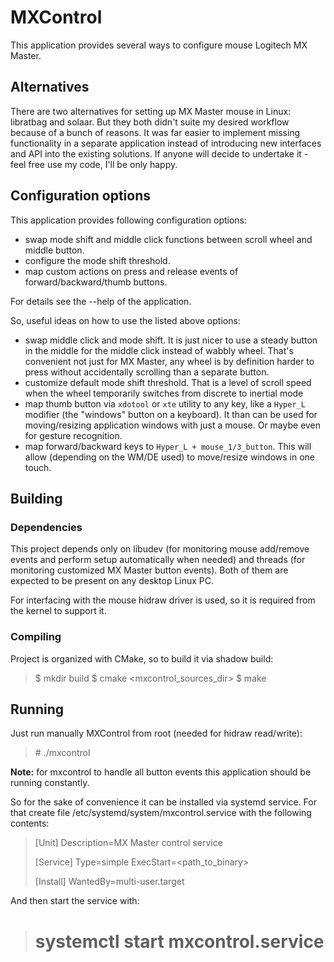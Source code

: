 # MXControl

This application provides several ways to configure mouse Logitech MX Master.

## Alternatives
There are two alternatives for setting up MX Master mouse in Linux: libratbag
and solaar. But they both didn't suite my desired workflow because of a bunch of
reasons. It was far easier to implement missing functionality in a separate
application instead of introducing new interfaces and API into the existing
solutions. If anyone will decide to undertake it - feel free use my code, I'll
be only happy.

## Configuration options

This application provides following configuration options:

- swap mode shift and middle click functions between scroll wheel and middle
  button.
- configure the mode shift threshold.
- map custom actions on press and release events of forward/backward/thumb
  buttons.

For details see the --help of the application.

So, useful ideas on how to use the listed above options:
- swap middle click and mode shift. It is just nicer to use a steady button in
  the middle for the middle click instead of wabbly wheel. That's convenient not
  just for MX Master, any wheel is by definition harder to press without
  accidentally scrolling than a separate button.
- customize default mode shift threshold. That is a level of scroll speed when
  the wheel temporarily switches from discrete to inertial mode
- map thumb button via `xdotool` or `xte` utility to any key, like a `Hyper_L`
  modifier (the "windows" button on a keyboard). It than can be used for
  moving/resizing application windows with just a mouse. Or maybe even for
  gesture recognition.
- map forward/backward keys to `Hyper_L + mouse_1/3_button`. This will allow
  (depending on the WM/DE used) to move/resize windows in one touch.

## Building

### Dependencies

This project depends only on libudev (for monitoring mouse add/remove events and
perform setup automatically when needed) and threads (for monitoring customized
MX Master button events). Both of them are expected to be present on any desktop
Linux PC.

For interfacing with the mouse hidraw driver is used, so it is required from the
kernel to support it.

### Compiling

Project is organized with CMake, so to build it via shadow build:

> $ mkdir build
> $ cmake <mxcontrol_sources_dir>
> $ make

## Running

Just run manually MXControl from root (needed for hidraw read/write):

> \# ./mxcontrol

**Note:** for mxcontrol to handle all button events this application should be
running constantly.

So for the sake of convenience it can be installed via systemd service. For that
create file /etc/systemd/system/mxcontrol.service with the following contents:

> [Unit]
> Description=MX Master control service
>
> [Service]
> Type=simple
> ExecStart=<path_to_binary>
>
> [Install]
> WantedBy=multi-user.target

And then start the service with:

> # systemctl start mxcontrol.service
